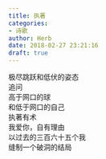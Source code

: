 ```yaml
---  
title: 执著  
categories:  
- 诗歌  
author: Herb  
date: 2018-02-27 23:21:16  
draft: true
---  
```

极尽跳跃和低伏的姿态  
追问  
高于网口的球  
和低于网口的自己    
执著有术  
我爱你，自有理由  
以过去的三百六十五个我  
缝制一个破洞的结局  
